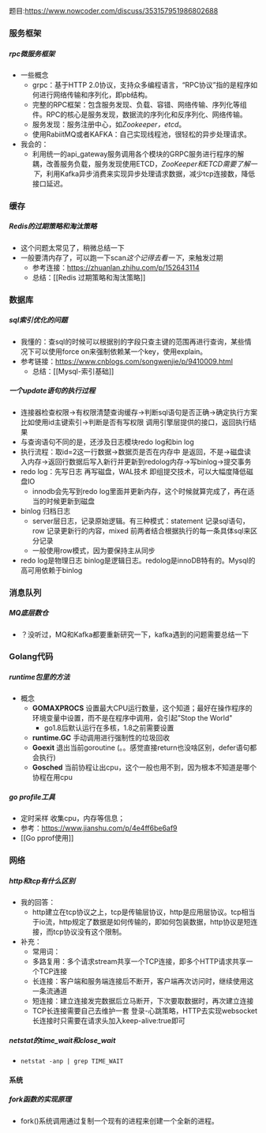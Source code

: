 题目:https://www.nowcoder.com/discuss/353157951986802688
### 服务框架
##### rpc微服务框架
+ 一些概念
	+ grpc：基于HTTP 2.0协议，支持众多编程语言，“RPC协议”指的是程序如何进行网络传输和序列化，即pb结构。
	+ 完整的RPC框架：包含服务发现、负载、容错、网络传输、序列化等组件。RPC的核心是服务发现，数据流的序列化和反序列化、网络传输。
	+ 服务发现：服务注册中心，如*Zookeeper，etcd*。
	+ 使用RabiitMQ或者KAFKA：自己实现线程池，很轻松的异步处理请求。
+ 我会的：
	+ 利用统一的api_gateway服务调用各个模块的GRPC服务进行程序的解耦，改善服务负载，服务发现使用ETCD，*ZooKeeper和ETCD需要了解一下*，利用Kafka异步消费来实现异步处理请求数据，减少tcp连接数，降低接口延迟。

### 缓存
##### Redis的过期策略和淘汰策略
+ 这个问题太常见了，稍微总结一下
+ 一般要清内存了，可以跑一下scan*这个记得去看一下*，来触发过期
	+ 参考连接：https://zhuanlan.zhihu.com/p/152643114
	+ 总结：[[Redis 过期策略和淘汰策略]]

### 数据库
##### sql索引优化的问题
+ 我懂的：查sql的时候可以根据别的字段只查主键的范围再进行查询，某些情况下可以使用force on来强制依赖某一个key，使用explain。
+ 参考链接：https://www.cnblogs.com/songwenjie/p/9410009.html
	+ 总结：[[Mysql-索引基础]]
##### 一个update语句的执行过程
+ 连接器检查权限->有权限清楚查询缓存->判断sql语句是否正确->确定执行方案 比如使用id主键索引->判断是否有写权限 调用引擎层提供的接口，返回执行结果
+ 与查询语句不同的是，还涉及日志模块redo log和bin log
+ 执行流程：取id=2这一行数据->数据页是否在内存中 是返回，不是->磁盘读入内存->返回行数据后写入新行并更新到redolog内存->写binlog->提交事务
+ redo log：先写日志 再写磁盘，WAL技术 即组提交技术，可以大幅度降低磁盘IO
	+ innodb会先写到redo log里面并更新内存，这个时候就算完成了，再在适当的时候更新到磁盘
+ binlog 归档日志
	+ server层日志，记录原始逻辑。有三种模式：statement 记录sql语句，row 记录更新行的内容，mixed 前两者结合根据执行的每一条具体sql来区分记录
	+ 一般使用row模式，因为要保持主从同步
+ redo log是物理日志 binlog是逻辑日志。redolog是innoDB特有的。Mysql的高可用依赖于binlog

### 消息队列
##### MQ底层数仓
+ ？没听过，MQ和Kafka都要重新研究一下，kafka遇到的问题需要总结一下

### Golang代码
##### runtime包里的方法 
+ 概念
	+ **GOMAXPROCS** 设置最大CPU运行数量，这个知道；最好在操作程序的环境变量中设置，而不是在程序中调用，会引起”Stop the World"
		+ go1.8后默认运行在多核，1.8之前需要设置
	+ **runtime.GC** 手动调用进行强制性的垃圾回收
	+ **Goexit** 退出当前goroutine (。。感觉直接return也没啥区别，defer语句都会执行)
	+ **Gosched** 当前协程让出cpu，这个一般也用不到，因为根本不知道是哪个协程在用cpu
##### go profile工具
+ 定时采样 收集cpu，内存等信息；
+ 参考：https://www.jianshu.com/p/4e4ff6be6af9
+ [[Go pprof使用]]

### 网络
##### http和tcp有什么区别
+ 我的回答：
	+ http建立在tcp协议之上，tcp是传输层协议，http是应用层协议。tcp相当于io流，http规定了数据是如何传输的，即如何包装数据，http协议是短连接，而tcp协议没有这个限制。
+ 补充：
	+ 常用词：
	+ 多路复用：多个请求stream共享一个TCP连接，即多个HTTP请求共享一个TCP连接
	+ 长连接：客户端和服务端连接后不断开，客户端再次访问时，继续使用这一条流通道
	+ 短连接：建立连接发完数据后立马断开，下次要取数据时，再次建立连接
	+ TCP长连接需要自己去维护一套 登录-心跳策略，HTTP去实现websocket长连接时只需要在请求头加入keep-alive:true即可
##### netstat的time_wait和close_wait
+ `netstat -anp | grep TIME_WAIT`

#### 系统
##### fork函数的实现原理
+ fork()系统调用通过复制一个现有的进程来创建一个全新的进程。